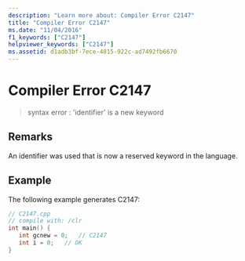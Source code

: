 ```yaml
---
description: "Learn more about: Compiler Error C2147"
title: "Compiler Error C2147"
ms.date: "11/04/2016"
f1_keywords: ["C2147"]
helpviewer_keywords: ["C2147"]
ms.assetid: d1adb3bf-7ece-4815-922c-ad7492fb6670
---
```

# Compiler Error C2147

> syntax error : 'identifier' is a new keyword

## Remarks

An identifier was used that is now a reserved keyword in the language.

## Example

The following example generates C2147:

```cpp
// C2147.cpp
// compile with: /clr
int main() {
   int gcnew = 0;   // C2147
   int i = 0;   // OK
}
```

